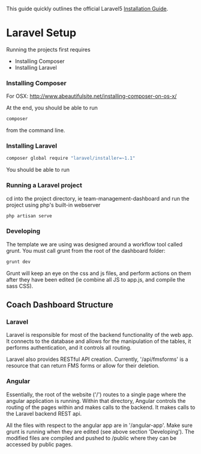 This guide quickly outlines the official Laravel5 [Installation Guide](http://laravel.com/docs/master).

# Laravel Setup

Running the projects first requires

  - Installing Composer
  - Installing Laravel

### Installing Composer

For OSX: http://www.abeautifulsite.net/installing-composer-on-os-x/

At the end, you should be able to run
```sh
composer
```

from the command line.
### Installing Laravel
```sh
composer global require "laravel/installer=~1.1"
```

You should be able to run
### Running a Laravel project

cd into the project directory, ie team-management-dashboard and run the project using php's built-in webserver

```sh
php artisan serve
```

### Developing

The template we are using was designed around a workflow tool called grunt. You must call grunt from the root of the dashboard folder:

```sh
grunt dev
```

Grunt will keep an eye on the css and js files, and perform actions on them after they have been edited (ie combine all JS to app.js, and compile the sass CSS).

## Coach Dashboard Structure

### Laravel

Laravel is responsible for most of the backend functionality of the web app. It connects to the database and allows for the manipulation of the tables, it performs authentication, and it controls all routing.

Laravel also provides RESTful API creation. Currently, '/api/fmsforms' is a resource that can return FMS forms or allow for their deletion. 

### Angular

Essentially, the root of the website ('/') routes to a single page where the angular application is running. Within that directory, Angular controls the routing of the pages within and makes calls to the backend. It makes calls to the Laravel backend REST api.

All the files with respect to the angular app are in '/angular-app'. Make sure grunt is running when they are edited (see above section 'Developing'). The modified files are compiled and pushed to /public where they can be accessed by public pages.
